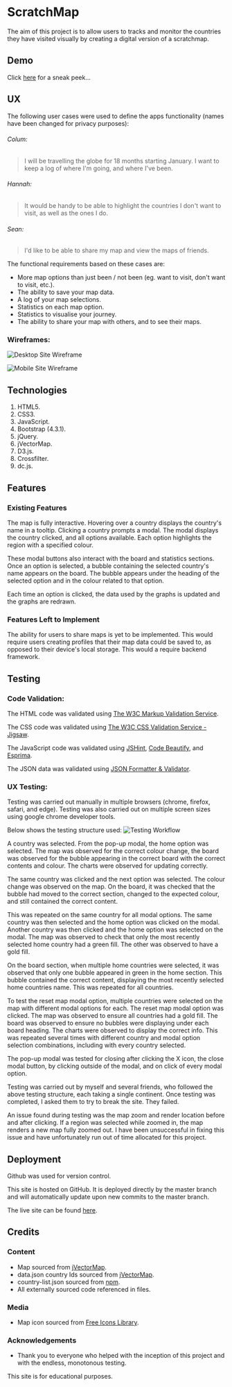 # ScratchMap
The aim of this project is to allow users to tracks and monitor the countries they have visited visually by creating a digital version of a scratchmap.

## Demo

Click [here](https://olan1.github.io/ScratchMap/) for a sneak peek...

## UX

The following user cases were used to define the apps functionality (names have been changed for privacy purposes):
 
###### Colum:
> I will be travelling the globe for 18 months starting January. I want to keep a log of where I'm going, and where I've been.

###### Hannah:
> It would be handy to be able to highlight the countries I don't want to visit, as well as the ones I do.

###### Sean:
> I'd like to be able to share my map and view the maps of friends.

The functional requirements based on these cases are:
- More map options than just been / not been (eg. want to visit, don't want to visit, etc.).
- The ability to save your map data.
- A log of your map selections.
- Statistics on each map option.
- Statistics to visualise your journey.
- The ability to share your map with others, and to see their maps.

### Wireframes:
![Desktop Site Wireframe](https://raw.githubusercontent.com/Olan1/ScratchMap/master/assets/wireframes/home.html%20(desktop).png)

![Mobile Site Wireframe](https://raw.githubusercontent.com/Olan1/ScratchMap/master/assets/wireframes/home.html%20(Mobile).png)

## Technologies
1. HTML5.
2. CSS3.
3. JavaScript.
4. Bootstrap (4.3.1).
5. jQuery.
6. jVectorMap.
7. D3.js.
8. Crossfilter.
9. dc.js.

## Features

### Existing Features
The map is fully interactive. Hovering over a country displays the country's name in a tooltip. Clicking a country prompts a modal. The modal displays the country clicked, and all options available. Each option highlights the region with a specified colour.

These modal buttons also interact with the board and statistics sections. Once an option is selected, a bubble containing the selected country's name appears on the board. The bubble appears under the heading of the selected option and in the colour related to that option.

Each time an option is clicked, the data used by the graphs is updated and the graphs are redrawn.

### Features Left to Implement
The ability for users to share maps is yet to be implemented. This would require users creating profiles that their map data could be saved to, as opposed to their device's local storage. This would a require backend framework.

## Testing
### Code Validation:
The HTML code was validated using [The W3C Markup Validation Service](https://validator.w3.org/).

The CSS code was validated using [The W3C CSS Validation Service - Jigsaw](https://jigsaw.w3.org/css-validator/).

The JavaScript code was validated using [JSHint](https://jshint.com/), [Code Beautify](https://codebeautify.org/jsvalidate), and [Esprima](https://esprima.org/demo/validate.html).

The JSON data was validated using [JSON Formatter & Validator](https://jsonformatter.curiousconcept.com/).

### UX Testing:
Testing was carried out manually in multiple browsers (chrome, firefox, safari, and edge). Testing was also carried out on multiple screen sizes using google chrome developer tools.

Below shows the testing structure used:
![Testing Workflow](https://raw.githubusercontent.com/Olan1/ScratchMap/master/assets/wireframes/testflow.png)

A country was selected. From the pop-up modal, the home option was selected. The map was observed for the correct colour change, the board was observed for the bubble appearing in the correct board with the correct contents and colour. The charts were observed for updating correctly.

The same country was clicked and the next option was selected. The colour change was observed on the map. On the board, it was checked that the bubble had moved to the correct section, changed to the expected colour, and still contained the correct content.

This was repeated on the same country for all modal options. The same country was then selected and the home option was clicked on the modal. Another country was then clicked and the home option was selected on the modal. The map was observed to check that only the most recently selected home country had a green fill. The other was observed to have a gold fill.

On the board section, when multiple home countries were selected, it was observed that only one bubble appeared in green in the home section. This bubble contained the correct content, displaying the most recently selected home countries name.
This was repeated for all countries.

To test the reset map modal option, multiple countries were selected on the map with different modal options for each. The reset map modal option was clicked. The map was observed to ensure all countries had a gold fill. The board was observed to ensure no bubbles were displaying under each board heading. The charts were observed to display the correct info. This was repeated several times with different country and modal option selection combinations, including with every country selected.

The pop-up modal was tested for closing after clicking the X icon, the close modal button, by clicking outside of the modal, and on click of every modal option.

Testing was carried out by myself and several friends, who followed the above testing structure, each taking a single continent. Once testing was completed, I asked them to try to break the site. They failed.

An issue found during testing was the map zoom and render location before and after clicking. If a region was selected while zoomed in, the map renders a new map fully zoomed out. I have been unsuccessful in fixing this issue and have unfortunately run out of time allocated for this project.

## Deployment
Github was used for version control.

This site is hosted on GitHub. It is deployed directly by the master branch and will automatically update upon new commits to the master branch.

The live site can be found [here](https://olan1.github.io/ScratchMap/).

## Credits

### Content
- Map sourced from [jVectorMap](http://jvectormap.com/).
- data.json country Ids sourced from [jVectorMap](http://jvectormap.com/).
- country-list.json sourced from [npm](https://www.npmjs.com/package/country-list).
- All externally sourced code referenced in files.

### Media

- Map icon sourced from [Free Icons Library](https://icon-library.net/icon/png-map-icon-0.html).

### Acknowledgements
- Thank you to everyone who helped with the inception of this project and with the endless, monotonous testing.

This site is for educational purposes.

